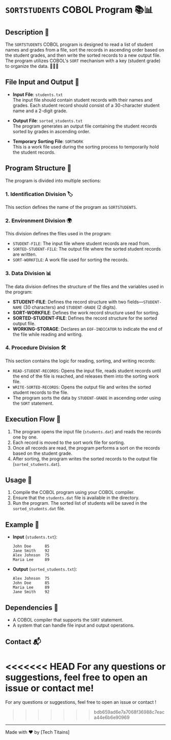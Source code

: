 # `SORTSTUDENTS` COBOL Program 📚📊

## Description 📝
The `SORTSTUDENTS` COBOL program is designed to read a list of student names and grades from a file, sort the records in ascending order based on the student grades, and then write the sorted records to a new output file. The program utilizes COBOL's `SORT` mechanism with a key (student grade) to organize the data. 🧑‍🎓🔢

## File Input and Output 📂
- **Input File**: `students.txt`  
  The input file should contain student records with their names and grades. Each student record should consist of a 30-character student name and a 2-digit grade.
  
- **Output File**: `sorted_students.txt`  
  The program generates an output file containing the student records sorted by grades in ascending order.

- **Temporary Sorting File**: `SORTWORK`  
  This is a work file used during the sorting process to temporarily hold the student records.

## Program Structure 📐
The program is divided into multiple sections:

### 1. **Identification Division** 🏷️
This section defines the name of the program as `SORTSTUDENTS`.

### 2. **Environment Division** 🌍
This division defines the files used in the program:
- `STUDENT-FILE`: The input file where student records are read from.
- `SORTED-STUDENT-FILE`: The output file where the sorted student records are written.
- `SORT-WORKFILE`: A work file used for sorting the records.

### 3. **Data Division** 📊
The data division defines the structure of the files and the variables used in the program:
- **STUDENT-FILE**: Defines the record structure with two fields—`STUDENT-NAME` (30 characters) and `STUDENT-GRADE` (2 digits).
- **SORT-WORKFILE**: Defines the work record structure used for sorting.
- **SORTED-STUDENT-FILE**: Defines the record structure for the sorted output file.
- **WORKING-STORAGE**: Declares an `EOF-INDICATOR` to indicate the end of the file while reading and writing.

### 4. **Procedure Division** 🛠️
This section contains the logic for reading, sorting, and writing records:
- `READ-STUDENT-RECORDS`: Opens the input file, reads student records until the end of the file is reached, and releases them into the sorting work file.
- `WRITE-SORTED-RECORDS`: Opens the output file and writes the sorted student records to the file.
- The program sorts the data by `STUDENT-GRADE` in ascending order using the `SORT` statement.

## Execution Flow 🔄
1. The program opens the input file (`students.dat`) and reads the records one by one.
2. Each record is moved to the sort work file for sorting.
3. Once all records are read, the program performs a sort on the records based on the student grade.
4. After sorting, the program writes the sorted records to the output file (`sorted_students.dat`).

## Usage 🚀
1. Compile the COBOL program using your COBOL compiler.
2. Ensure that the `students.dat` file is available in the directory.
3. Run the program. The sorted list of students will be saved in the `sorted_students.dat` file.

## Example 📑
- **Input** (`students.txt`):
    ```
    John Doe      85
    Jane Smith    92
    Alex Johnson  75
    Maria Lee     89
    ```

- **Output** (`sorted_students.txt`):
    ```
    Alex Johnson  75
    John Doe      85
    Maria Lee     89
    Jane Smith    92
    ```

## Dependencies 🔧
- A COBOL compiler that supports the `SORT` statement.
- A system that can handle file input and output operations.


## Contact 📬
<<<<<<< HEAD
For any questions or suggestions, feel free to open an issue or contact me!
=======
For any questions or suggestions, feel free to open an issue or contact !
>>>>>>> bdb659ad6e7a7068f36988c7eaca44e6b6e90969

---

Made with ❤️ by [Tech Titains]
